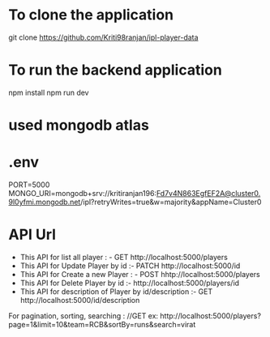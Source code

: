 # To clone the application
git clone https://github.com/Kriti98ranjan/ipl-player-data

# To run the backend application 
npm install
npm run dev

# used mongodb atlas
# .env 
PORT=5000
MONGO_URI=mongodb+srv://kritiranjan196:Fd7v4N863EgfEF2A@cluster0.9l0yfmi.mongodb.net/ipl?retryWrites=true&w=majority&appName=Cluster0


# API Url 
* This API for list all player : -  GET http://localhost:5000/players
* This API for Update Player by id :-   PATCH http://localhost:5000/id
* This API for Create a new Player  : - POST hhtp://localhost:5000/players
* This API for Delete Player by id :- http://localhost:5000/players/id
* This API for description of Player by id/description :- GET http://localhost:5000/id/description

For pagination, sorting, searching : //GET 
ex: http://localhost:5000/players?page=1&limit=10&team=RCB&sortBy=runs&search=virat

